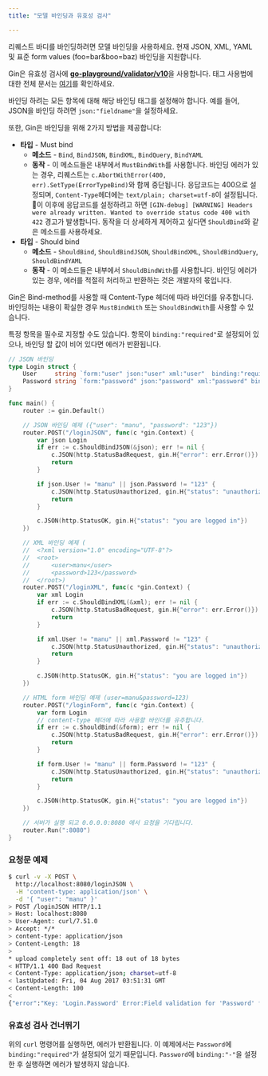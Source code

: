 ```yaml
---
title: "모델 바인딩과 유효성 검사"

---
```


리퀘스트 바디를 바인딩하려면 모델 바인딩을 사용하세요. 현재 JSON, XML, YAML 및 표준 form values (foo=bar&boo=baz) 바인딩을 지원합니다.

Gin은 유효성 검사에 [**go-playground/validator/v10**](https://github.com/go-playground/validator)을 사용합니다. 태그 사용법에 대한 전체 문서는 [여기](https://pkg.go.dev/github.com/go-playground/validator/v10#hdr-Baked_In_Validators_and_Tags)를 확인하세요.

바인딩 하려는 모든 항목에 대해 해당 바인딩 태그를 설정해야 합니다. 예를 들어, JSON을 바인딩 하려면 `json:"fieldname"`을 설정하세요.

또한, Gin은 바인딩을 위해 2가지 방법을 제공합니다:

- **타입** - Must bind
  - **메소드** - `Bind`, `BindJSON`, `BindXML`, `BindQuery`, `BindYAML`
  - **동작** - 이 메소드들은 내부에서 `MustBindWith`를 사용합니다. 바인딩 에러가 있는 경우, 리퀘스트는 `c.AbortWithError(400, err).SetType(ErrorTypeBind)`와 함께 중단됩니다. 응답코드는 400으로 설정되며, `Content-Type`헤더에는 `text/plain; charset=utf-8`이 설정됩니다. 이 이후에 응답코드를 설정하려고 하면 `[GIN-debug] [WARNING] Headers were already written. Wanted to override status code 400 with 422` 경고가 발생합니다. 동작을 더 상세하게 제어하고 싶다면 `ShouldBind`와 같은 메소드를 사용하세요.
- **타입** - Should bind
  - **메소드** - `ShouldBind`, `ShouldBindJSON`, `ShouldBindXML`, `ShouldBindQuery`, `ShouldBindYAML`
  - **동작** - 이 메소드들은 내부에서 `ShouldBindWith`를 사용합니다. 바인딩 에러가 있는 경우, 에러를 적절히 처리하고 반환하는 것은 개발자의 몫입니다.

Gin은 Bind-method를 사용할 때 Content-Type 헤더에 따라 바인더를 유추합니다. 바인딩하는 내용이 확실한 경우 `MustBindWith` 또는 `ShouldBindWith`를 사용할 수 있습니다.

특정 항목을 필수로 지정할 수도 있습니다. 항목이 `binding:"required"`로 설정되어 있으나, 바인딩 할 값이 비어 있다면 에러가 반환됩니다.

```go
// JSON 바인딩
type Login struct {
	User     string `form:"user" json:"user" xml:"user"  binding:"required"`
	Password string `form:"password" json:"password" xml:"password" binding:"required"`
}

func main() {
	router := gin.Default()

	// JSON 바인딩 예제 ({"user": "manu", "password": "123"})
	router.POST("/loginJSON", func(c *gin.Context) {
		var json Login
		if err := c.ShouldBindJSON(&json); err != nil {
			c.JSON(http.StatusBadRequest, gin.H{"error": err.Error()})
			return
		}

		if json.User != "manu" || json.Password != "123" {
			c.JSON(http.StatusUnauthorized, gin.H{"status": "unauthorized"})
			return
		}

		c.JSON(http.StatusOK, gin.H{"status": "you are logged in"})
	})

	// XML 바인딩 예제 (
	//	<?xml version="1.0" encoding="UTF-8"?>
	//	<root>
	//		<user>manu</user>
	//		<password>123</password>
	//	</root>)
	router.POST("/loginXML", func(c *gin.Context) {
		var xml Login
		if err := c.ShouldBindXML(&xml); err != nil {
			c.JSON(http.StatusBadRequest, gin.H{"error": err.Error()})
			return
		}

		if xml.User != "manu" || xml.Password != "123" {
			c.JSON(http.StatusUnauthorized, gin.H{"status": "unauthorized"})
			return
		}

		c.JSON(http.StatusOK, gin.H{"status": "you are logged in"})
	})

	// HTML form 바인딩 예제 (user=manu&password=123)
	router.POST("/loginForm", func(c *gin.Context) {
		var form Login
		// content-type 헤더에 따라 사용할 바인더를 유추합니다.
		if err := c.ShouldBind(&form); err != nil {
			c.JSON(http.StatusBadRequest, gin.H{"error": err.Error()})
			return
		}

		if form.User != "manu" || form.Password != "123" {
			c.JSON(http.StatusUnauthorized, gin.H{"status": "unauthorized"})
			return
		}

		c.JSON(http.StatusOK, gin.H{"status": "you are logged in"})
	})

	// 서버가 실행 되고 0.0.0.0:8080 에서 요청을 기다립니다.
	router.Run(":8080")
}
```

### 요청문 예제

```sh
$ curl -v -X POST \
  http://localhost:8080/loginJSON \
  -H 'content-type: application/json' \
  -d '{ "user": "manu" }'
> POST /loginJSON HTTP/1.1
> Host: localhost:8080
> User-Agent: curl/7.51.0
> Accept: */*
> content-type: application/json
> Content-Length: 18
>
* upload completely sent off: 18 out of 18 bytes
< HTTP/1.1 400 Bad Request
< Content-Type: application/json; charset=utf-8
< lastUpdated: Fri, 04 Aug 2017 03:51:31 GMT
< Content-Length: 100
<
{"error":"Key: 'Login.Password' Error:Field validation for 'Password' failed on the 'required' tag"}
```

### 유효성 검사 건너뛰기

위의 `curl` 명령어를 실행하면, 에러가 반환됩니다. 이 예제에서는 `Password`에 `binding:"required"`가 설정되어 있기 때문입니다. `Password`에 `binding:"-"`을 설정한 후 실행하면 에러가 발생하지 않습니다.

